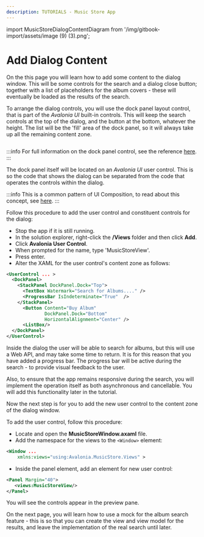 ```yaml
---
description: TUTORIALS - Music Store App
---
```


import MusicStoreDialogContentDiagram from '/img/gitbook-import/assets/image (9) (3).png';

# Add Dialog Content

On the this page you will learn how to add some content to the dialog window. This will be some controls for the search and a dialog close button; together with a list of placeholders for the album covers - these will eventually be loaded as the results of the search.

To arrange the dialog controls, you will use the dock panel layout control, that is part of the _Avalonia UI_ built-in controls. This will keep the search controls at the top of the dialog, and the button at the bottom, whatever the height. The list will be the 'fill' area of the dock panel, so it will always take up all the remaining content zone.

<img className="center" src={MusicStoreDialogContentDiagram} alt="" />

:::info
For full information on the dock panel control, see the reference [here](../../reference/controls/dockpanel.md).
:::

The dock panel itself will be located on an _Avalonia UI_ user control. This is so the code that shows the dialog can be separated from the code that operates the controls within the dialog.

:::info
This is a common pattern of UI Composition, to read about this concept, see [here](../../concepts/ui-composition.md).
:::

Follow this procedure to add the user control and constituent controls for the dialog:

- Stop the app if it is still running.
- In the solution explorer, right-click the **/Views** folder and then click **Add**.
- Click **Avalonia User Control**.
- When prompted for the name, type 'MusicStoreView'.
- Press enter.
- Alter the XAML for the user control's content zone as follows:

```xml
<UserControl ... >
  <DockPanel>
    <StackPanel DockPanel.Dock="Top">
      <TextBox Watermark="Search for Albums...." />
      <ProgressBar IsIndeterminate="True"  />
    </StackPanel>
      <Button Content="Buy Album" 
              DockPanel.Dock="Bottom" 
              HorizontalAlignment="Center" />
      <ListBox/>
  </DockPanel>
</UserControl>
```

Inside the dialog the user will be able to search for albums, but this will use a Web API, and may take some time to return. It is for this reason that you have added a progress bar. The progress bar will be active during the search - to provide visual feedback to the user.

Also, to ensure that the app remains responsive during the search, you will implement the operation itself as both asynchronous and cancellable.  You will add this functionality later in the tutorial.

Now the next step is for you to add the new user control to the content zone of the dialog window.&#x20;

To add the user control, follow this procedure:

- Locate and open the **MusicStoreWindow.axaml** file.
- Add the namespace for the views to the `<Window>` element:

```xml
<Window ...
    xmlns:views="using:Avalonia.MusicStore.Views" >    
```

- Inside the panel element, add an element for new user control:

```xml
<Panel Margin="40">
   <views:MusicStoreView/>
</Panel>
```

You will see the controls appear in the preview pane.

On the next page, you will learn how to use a mock for the album search feature - this is so that you can create the view and view model for the results, and leave the implementation of the real search until later.
